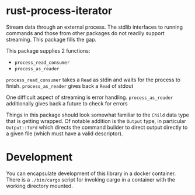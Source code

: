 # rust-process-iterator

Stream data through an external process.
The stdlib interfaces to running commands and those from other packages do not readily support streaming.
This package fills the gap.

This package supplies 2 functions:

  * `process_read_consumer`
  * `process_as_reader`

`process_read_consumer` takes a `Read` as stdin and waits for the process to finish.
`process_as_reader` gives back a `Read` of stdout

One difficult aspect of streaming is error handling. `process_as_reader` additionally gives back a future to check for errors

Things in this package should look somewhat familiar to the `Child` data type that is getting wrapped.
Of notable addition is the `Output` type, in particular `Output::ToFd` which directs the command builder to direct output directly to a given file (which must have a valid descriptor).


# Development

You can encapsulate development of this library in a docker container.
There is a `./bin/cargo` script for invoking cargo in a container with the working directory
mounted.
